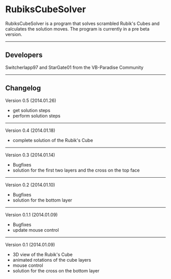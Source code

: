 RubiksCubeSolver
================
RubiksCubeSolver is a program that solves scrambled Rubik's Cubes and calculates the solution moves. The program is currently in a pre beta version.
___
Developers
--
Switcherlapp97 and StarGate01
from the VB-Paradise Community
___
Changelog
--
Version 0.5 (2014.01.26)
- get solution steps
- perform solution steps

___
Version 0.4 (2014.01.18)
- complete solution of the Rubik's Cube

___

Version 0.3 (2014.01.14)
- Bugfixes
- solution for the first two layers and the cross on the top face

___
Version 0.2 (2014.01.10)
- Bugfixes
- solution for the bottom layer

___
Version 0.1.1 (2014.01.09)
- Bugfixes
- update mouse control

___
Version 0.1 (2014.01.09)
- 3D view of the Rubik's Cube
- animated rotations of the cube layers
- mouse control
- solution for the cross on the bottom layer
